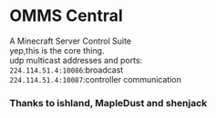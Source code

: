 # OMMS Central
A Minecraft Server Control Suite  
yep,this is the core thing.   
udp multicast addresses and ports:  
    `224.114.51.4:10086`:broadcast  
    `224.114.51.4:10087`:controller communication    
### Thanks to ishland, MapleDust and shenjack